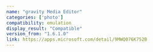 ```yaml
---
name: "gravity Media Editor"
categories: ['photo']
compatibility: emulation
display_result: "Compatible"
version_from: "1.6.1.0"
link: https://apps.microsoft.com/detail/9MWQ076K752B
---
```

